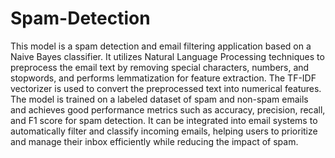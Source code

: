 # Spam-Detection
This model is a spam detection and email filtering application based on a Naive Bayes classifier. It utilizes Natural Language Processing techniques to preprocess the email text by removing special characters, numbers, and stopwords, and performs lemmatization for feature extraction. The TF-IDF vectorizer is used to convert the preprocessed text into numerical features. The model is trained on a labeled dataset of spam and non-spam emails and achieves good performance metrics such as accuracy, precision, recall, and F1 score for spam detection. It can be integrated into email systems to automatically filter and classify incoming emails, helping users to prioritize and manage their inbox efficiently while reducing the impact of spam.
